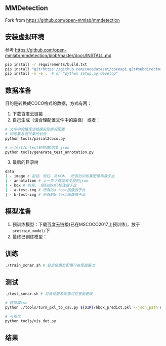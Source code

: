 ## MMDetection
Fork from https://github.com/open-mmlab/mmdetection

## 安装虚拟环境
参考 https://github.com/open-mmlab/mmdetection/blob/master/docs/INSTALL.md
```bash
pip install -r requirements/build.txt
pip install "git+https://github.com/cocodataset/cocoapi.git#subdirectory=PythonAPI"
pip install -v -e .  # or "python setup.py develop"
```

## 数据准备
目的是转换成COCO格式的数据，方式有两：
1. 下载百度云链接
2. 自己生成（请合理配置文件中的路径）
或者：
```bash
# 文件中的路径请根据实际情况配置
# 训练集与测试集的划分
python tools/pascal2coco.py

# a-test/b-test转换成COCO json
python tools/generate_test_annotation.py
```
3. 最后的目录树
```bash
data
| - image # 前视、侧扫、负样本， 所有的训练集图像均放于此
| - annotation # 上一步下载或者生成的json
| - box # 前视、 侧扫的xml标注放于此
| - a-test-img # 所有的a-test图像放于此
| - b-test-img # 所有的b-test图像放于此
```

## 模型准备
1. 预训练模型：下载百度云链接(已在MSCOCO2017上预训练)，放于`pretrain_model/`下
2. 最终已训练模型： 

## 训练
```bash
./train_sonar.sh # 目录位置及配置可在里面更改
```
## 测试
```bash
./test_sonar.sh # 目录位置及配置可在里面更改

# 转换成csv
python ./tools/turn_pkl_to_csv.py ${DIR}/bbox_predict.pkl --json_path data/annotation/a-test.json

# 可视化
python tools/vis_det.py  
```

## 结果

